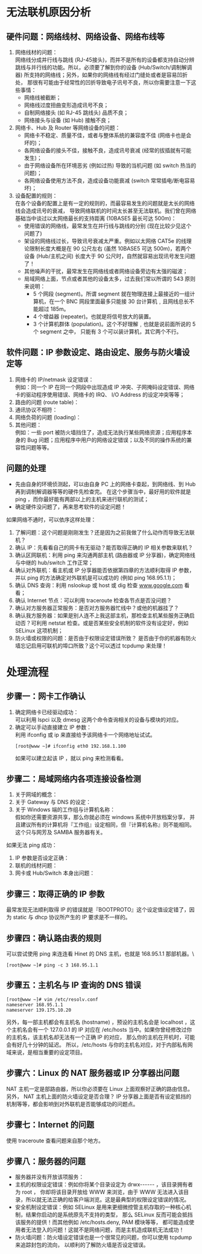 # 无法联机原因分析
## 硬件问题：网络线材、网络设备、网络布线等
1. 网络线材的问题：  
   网络线分成并行线与跳线 (RJ-45接头)，而并不是所有的设备都支持自动分辨跳线与并行线的功能。所以，必须要了解到你的设备 (Hub/Switch/调制解调器) 所支持的网络线；另外，如果你的网络线有经过门缝处或者是容易凹折处， 那很有可能由于经常性的凹折导致电子讯号不良，所以你需要注意一下这些事情：
     * 网络线被截断；
     * 网络线过度扭曲变形造成讯号不良；
     * 自制网络接头 (如 RJ-45 跳线头) 品质不良；
     * 网络接头与设备 (如 Hub) 接触不良；
2. 网络卡、Hub 及 Router 等网络设备的问题：
     * 网络卡不稳定、质量不佳，或者与整体系统的兼容度不佳 (网络卡也是会坏的)；
     * 各网络设备的接头不佳，接触不良，造成讯号衰减 (经常的拔插就有可能发生)；
     * 由于网络设备所在环境恶劣 (例如过热) 导致的当机问题 (如 switch 热当的问题)；
     * 各网络设备使用方法不良，造成设备功能衰减 (switch 常常插电/断电容易坏)；
3. 设备配置的规则：  
   在各个设备的配置上是有一定的规则的，而最容易发生的问题就是太长的网络线会造成讯号的衰减， 导致网络联机的时间太长甚至无法联机。我们曾在网络基础当中谈过以太网络最长的支持距离 (10BASE5 最长可达 500m)：
     * 使用错误的网络线，最常发生在并行线与跳线的分别 (现在比较少见这个问题了)
     * 架设的网络线过长，导致讯号衰减太严重。例如以太网络 CAT5e 的线理论限制长度大概是在 90 公尺左右 (虽然 10BASE5 可达 500m)，若两个设备 (Hub/主机之间) 长度大于 90 公尺时，自然就容易出现讯号发生问题了！
     * 其他噪声的干扰，最常发生在网络线或者网络设备旁边有太强的磁波；
     * 局域网络上面，节点或者其他的设备太多，过去我们常以所谓的 543 原则来说明：
       * 5 个网段 (segment)。所谓 segment 就在物理连接上最接近的一组计算机，在一个 BNC 网段里面最多只能接 30 台计算机﹐且网线总长不能超过 185m。
       * 4 个增益器 (repeater)。也就是将信号放大的装置。
       * 3 个计算机群体 (population)。这个不好理解﹐也就是说前面所说的 5 个 segment 之中， 只能有 3 个可以装计算机，其它两个不行。
## 软件问题：IP 参数设定、路由设定、服务与防火墙设定等
1. 网络卡的 IP/netmask 设定错误：  
   例如：同一个 IP 在同一个网段中出现造成 IP 冲突、子网掩码设定错误、网络卡的驱动程序使用错误、网络卡的 IRQ、 I/O Address 的设定冲突等等；
2. 路由的问题 (route table)：
3. 通讯协议不相符：
4. 网络负荷的问题 (loading)：
5. 其他问题：  
   例如：一些 port 被防火墙挡住了，造成无法执行某些网络资源；应用程序本身的 Bug 问题；应用程序中用户的网络设定错误；以及不同的操作系统的兼容性问题等等。
## 问题的处理
* 先由自身的环境侦测起，可以由自身 PC 上的网络卡查起，到网络线、到 Hub 再到调制解调器等等的硬件先检查完。 在这个步骤当中，最好用的软件就是 ping ，而你最好能有两部以上的主机来进行联机的测试；
* 确定硬件没问题了，再来思考软件的设定问题！

如果网络不通时，可以依序这样处理：
1. 了解问题：这个问题是刚刚发生？还是因为之前我做了什么动作而导致无法联机？
2. 确认 IP：先看看自己的网卡有无驱动？能否取得正确的 IP 相关参数来联机？
3. 确认区网联机：利用 ping 来沟通两部主机 (路由器或 IP 分享器)，确定网络线与中继的 hub/switch 工作正常；
4. 确认对外联机：看主机或 IP 分享器能否依据第四章的方法顺利取得 IP 参数，并以 ping 的方法确定对外联机是可以成功的 (例如 ping 168.95.1.1)；
5. 确认 DNS 查询：利用 nslookup 或 host 或 dig 检查 www.google.com 看看；
6. 确认 Internet 节点：可以利用 traceroute 检查各节点是否没问题？
7. 确认对方服务器正常服务：是否对方服务器忙线中？或他的机器挂了？
8. 确认我方服务器：如果是别人连不上我这部主机，那检查主机某些服务正确启动否？可利用 netstat 检查。或是否某些安全机制的软件没有设定好，例如 SELinux 这项机制；
9. 防火墙或权限的问题：是否由于权限设定错误所致？ 是否由于你的机器有防火墙忘记启用可联机的埠口所致？这个可以透过 tcpdump 来处理！

# 处理流程
## 步骤一：网卡工作确认
1. 确定网络卡已经驱动成功：  
   可以利用 lspci 以及 dmesg 这两个命令查询相关的设备与模块的对应。
2. 确定可以手动直接建立 IP 参数：  
   利用 ifconfig 或 ip 来直接给予该网络卡一个网络地址试试。
   ```
   [root@www ~]# ifconfig eth0 192.168.1.100
   ```
   如果可以建立起该 IP ，就以 ping 来检测看看。
## 步骤二：局域网络内各项连接设备检测
1. 关于网域的概念：
2. 关于 Gateway 与 DNS 的设定：
3. 关于 Windows 端的工作组与计算机名称：  
   假如你还需要资源共享，那么你就必须在 windows 系统中开放档案分享， 并且建议所有的计算机将『工作组』设定相同，但『计算机名称』则不能相同。这个只与网芳及 SAMBA 服务器有关。

如果无法 ping 成功：
1. IP 参数是否设定正确：
2. 联机的线材问题：
3. 网卡或 Hub/Switch 本身出问题：
## 步骤三：取得正确的 IP 参数
最常发现无法顺利取得 IP 的错误就是『BOOTPROTO』这个设定值设定错了，因为 static 与 dhcp 协议所产生的 IP 要求是不一样的。
## 步骤四：确认路由表的规则
可以尝试使用 ping 来连连看 Hinet 的 DNS 主机，也就是 168.95.1.1 那部机器。\
```
[root@www ~]# ping -c 3 168.95.1.1
```
## 步骤五：主机名与 IP 查询的 DNS 错误
```
[root@www ~]# vim /etc/resolv.conf
nameserver 168.95.1.1
nameserver 139.175.10.20
```
另外，每一部主机都会有主机名 (hostname) ，预设的主机名会是 localhost ，这个主机名会有一个 127.0.0.1 的 IP 对应在 /etc/hosts 当中。如果你曾经修改过你的主机名，该主机名却无法有一个正确 IP 的对应， 那么你的主机在开机时，可能会有好几十分钟的延迟。 所以，/etc/hosts 与你的主机名对应，对于内部私有网域来说，是相当重要的设定项目。
## 步骤六：Linux 的 NAT 服务器或 IP 分享器出问题
NAT 主机一定是部路由器，所以你必须要在 Linux 上面观察好正确的路由信息。另外， NAT 主机上面的防火墙设定是否合理？ IP 分享器上面是否有设定抵挡的机制等等，都会影响到对外联机是否能够成功的问题点。
## 步骤七：Internet 的问题
使用 traceroute 查看问题来自那个地方。
## 步骤八：服务器的问题
* 服务器并没有开放该项服务：
* 主机的权限设定错误：例如你将某个目录设定为 drwx------ ，该目录拥有者为 root ， 你却将该目录开放给 WWW 来浏览，由于 WWW 无法进入该目录，所以就无法正确的给客户端浏览。这是最典型的权限设定错误的情况。
* 安全机制设定错误：例如 SELinux 是用来更细微控管主机存取的一种核心机制，结果你启动的是系统原先不支持的类型， 那么 SELinux 反而可能会抵挡该服务的提供！而其他例如 /etc/hosts.deny, PAM 模块等等， 都可能造成使用者无法登入的问题！这就不是网络问题，而是主机造成联机无法成功！
* 防火墙问题：防火墙设定错误也是一个很常见的问题，你可以使用 tcpdump 来追踪封包的流向， 以顺利的了解防火墙是否设定错误。